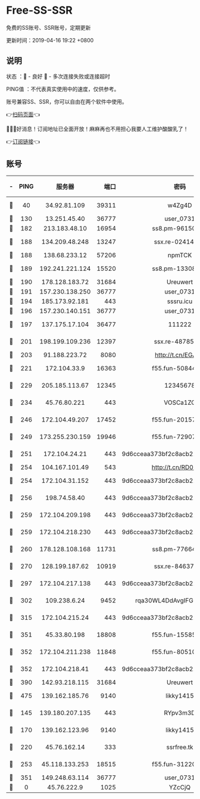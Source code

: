 # Free-SS-SSR

免费的SS账号、SSR账号，定期更新

更新时间：2019-04-16 19:22 +0800

## 说明

状态     ：🙂 - 良好 🙁 - 多次连接失败或连接超时

PING值   ：不代表真实使用中的速度，仅供参考。

账号兼容SS、SSR，你可以自由在两个软件中使用。

👉[扫码页面](https://liesauer.github.io/Free-SS-SSR/)👈

🎉🎉🎉好消息！订阅地址已全面开放！麻麻再也不用担心我要人工维护酸酸乳了！

👉[订阅链接](https://www.liesauer.net/yogurt/subscribe?ACCESS_TOKEN=DAYxR3mMaZAsaqUb)👈

## 账号

|-|PING|服务器|端口|密码|加密方式|区域|
|:----:|:----:|:-----:|-----:|:----:|:----:|:----:|
|🙂|40|34.92.81.109|39311|w4Zg4D|chacha20-ietf|US|
|🙂|130|13.251.45.40|36777|user_0731|chacha20|SG|
|🙂|182|213.183.48.10|16954|ss8.pm-96150837|rc4-md5|RU|
|🙂|188|134.209.48.248|13247|ssx.re-02414807|aes-256-cfb|US|
|🙂|188|138.68.233.12|57206|npmTCK|rc4-md5|US|
|🙂|189|192.241.221.124|15520|ss8.pm-13308805|aes-256-cfb|US|
|🙂|190|178.128.183.72|31684|Ureuwert|chacha20|US|
|🙂|191|157.230.138.250|36777|user_0731|chacha20|US|
|🙂|194|185.173.92.181|443|sssru.icu|rc4-md5|RU|
|🙂|196|157.230.140.151|36777|user_0731|chacha20|US|
|🙂|197|137.175.17.104|36477|111222|aes-256-cfb|US|
|🙂|201|198.199.109.236|12397|ssx.re-48785024|aes-256-cfb|US|
|🙂|203|91.188.223.72|8080|http://t.cn/EGJIyrl|rc4-md5|RU|
|🙂|221|172.104.33.9|16363|f55.fun-50844957|aes-256-cfb|SG|
|🙂|229|205.185.113.67|12345|12345678|aes-256-cfb|US|
|🙂|234|45.76.80.221|443|VOSCa1ZG|aes-256-cfb|DE|
|🙂|246|172.104.49.207|17452|f55.fun-20157942|aes-256-cfb|SG|
|🙂|249|173.255.230.159|19946|f55.fun-72907812|aes-256-cfb|US|
|🙂|251|172.104.24.21|443|9d6cceaa373bf2c8acb22e60b6a58be6|aes-256-cfb|US|
|🙂|254|104.167.101.49|543|http://t.cn/RD0D7sx|rc4-md5|CA|
|🙂|254|172.104.31.152|443|9d6cceaa373bf2c8acb22e60b6a58be6|aes-256-cfb|US|
|🙂|256|198.74.58.40|443|9d6cceaa373bf2c8acb22e60b6a58be6|aes-256-cfb|US|
|🙂|259|172.104.209.198|443|9d6cceaa373bf2c8acb22e60b6a58be6|aes-256-cfb|US|
|🙂|259|172.104.218.230|443|9d6cceaa373bf2c8acb22e60b6a58be6|aes-256-cfb|US|
|🙂|260|178.128.108.168|11731|ss8.pm-77664011|aes-256-cfb|SG|
|🙂|270|128.199.187.62|10919|ssx.re-84637462|aes-256-cfb|SG|
|🙂|297|172.104.217.138|443|9d6cceaa373bf2c8acb22e60b6a58be6|aes-256-cfb|US|
|🙂|302|109.238.6.24|9452|rqa30WL4DdAvgIFG6Fs3znzTa|aes-256-cfb|FR|
|🙂|315|172.104.215.24|443|9d6cceaa373bf2c8acb22e60b6a58be6|aes-256-cfb|US|
|🙂|351|45.33.80.198|18808|f55.fun-15585908|aes-256-cfb|US|
|🙂|352|172.104.211.238|11848|f55.fun-80510832|aes-256-cfb|US|
|🙂|352|172.104.218.41|443|9d6cceaa373bf2c8acb22e60b6a58be6|aes-256-cfb|US|
|🙂|390|142.93.218.115|31684|Ureuwert|chacha20|IN|
|🙂|475|139.162.185.76|9140|likky1415|aes-256-cfb|DE|
|🙂|145|139.180.207.135|443|RYpv3m3D|aes-256-cfb|JP|
|🙂|170|139.162.123.96|9140|likky1415|aes-256-cfb|JP|
|🙂|220|45.76.162.14|333|ssrfree.tk|aes-256-cfb|SG|
|🙁|253|45.118.133.253|18515|f55.fun-31220969|aes-256-cfb|SG|
|🙁|351|149.248.63.114|36777|user_0731|chacha20|CA|
|🙁|0|45.76.222.9|1025|YZcCjQ|rc4-md5|JP|
